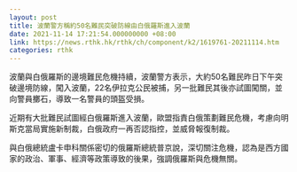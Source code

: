 ```yaml
---
layout: post
title: 波蘭警方稱約50名難民突破防線由白俄羅斯進入波蘭
date: 2021-11-14 17:21:54.000000000 +08:00
link: https://news.rthk.hk/rthk/ch/component/k2/1619761-20211114.htm
categories: rthk
---
```


波蘭與白俄羅斯的邊境難民危機持續，波蘭警方表示，大約50名難民昨日下午突破邊境防線，闖入波蘭，22名伊拉克公民被捕，另一批難民其後亦試圖闖關，並向警員擲石，導致一名警員的頭盔受損。

近期有大批難民試圖經白俄羅斯進入波蘭，歐盟指責白俄策劃難民危機，考慮向明斯克當局實施新制裁，白俄政府一再否認指控，並威脅報復制裁。

與白俄總統盧卡申科關係密切的俄羅斯總統普京說，深切關注危機，認為是西方國家的政治、軍事、經濟等政策導致的後果，強調俄羅斯與危機無關。
